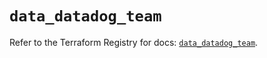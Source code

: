 # `data_datadog_team`

Refer to the Terraform Registry for docs: [`data_datadog_team`](https://registry.terraform.io/providers/datadog/datadog/3.38.0/docs/data-sources/team).
